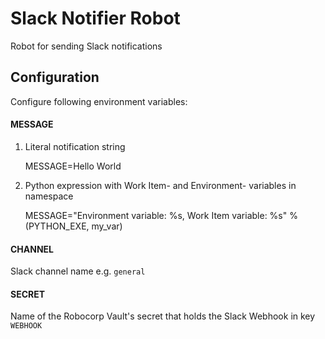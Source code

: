 # Slack Notifier Robot

Robot for sending Slack notifications

## Configuration

Configure following environment variables:

#### MESSAGE

1. Literal notification string 


    MESSAGE=Hello World

2. Python expression with Work Item- and Environment- variables in namespace


    MESSAGE="Environment variable: %s, Work Item variable: %s" % (PYTHON_EXE, my_var)


#### CHANNEL

Slack channel name e.g. ```general```

#### SECRET

Name of the Robocorp Vault's secret that holds the Slack Webhook in key ```WEBHOOK```
